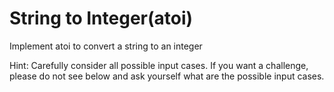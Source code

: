 # String to Integer(atoi)

Implement atoi to convert a string to an integer

Hint: Carefully consider all possible input cases.
If you want a challenge, please do not see below and ask yourself what are the possible input cases.